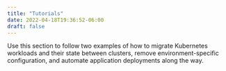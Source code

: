 ```yaml
---
title: "Tutorials"
date: 2022-04-18T19:36:52-06:00
draft: false
---
```

Use this section to follow two examples of how to migrate Kubernetes workloads and their state between clusters, remove environment-specific configuration, and automate application deployments along the way.
